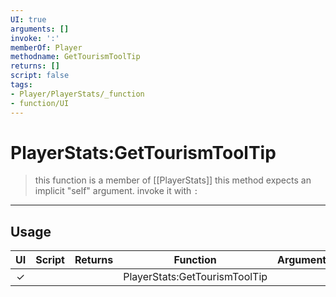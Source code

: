 ```yaml
---
UI: true
arguments: []
invoke: ':'
memberOf: Player
methodname: GetTourismToolTip
returns: []
script: false
tags:
- Player/PlayerStats/_function
- function/UI
---
```

# PlayerStats:GetTourismToolTip
> this function is a member of [[PlayerStats]]
> this method expects an implicit "self" argument. invoke it with `:`
-----
## Usage
|  UI | Script | Returns | Function | Arguments |
|:---:|:------:|-------:|:--------:|:---------|
|✓| ||PlayerStats:GetTourismToolTip||
